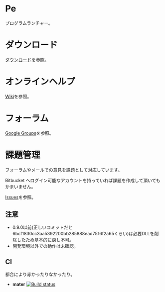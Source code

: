 # Pe

プログラムランチャー。


# ダウンロード

[ダウンロード](https://bitbucket.org/sk_0520/pe/downloads)を参照。


# オンラインヘルプ

[Wiki](https://bitbucket.org/sk_0520/pe/wiki/Home)を参照。


# フォーラム

[Google Groups](https://groups.google.com/d/forum/pe_development)を参照。


# 課題管理

フォーラムやメールでの意見を課題として対応しています。

Bitbucket へログイン可能なアカウントを持っていれば課題を作成して頂いてもかまいません。

[Issues](https://bitbucket.org/sk_0520/pe/issues?status=new&status=open)を参照。


## 注意

* 0.9.0以前(正しいコミットだと6bcf1830cc3aa5392200bb285888ead7516f2a65くらい)は必要DLLを削除したため基本的に戻し不可。
* 開発環境以外での動作は未確認。


## CI

都合により赤かったりなかったり。

 * **mater** [![Build status](https://ci.appveyor.com/api/projects/status/5pxaya16d6afx9df/branch/master?svg=true)](https://ci.appveyor.com/project/sk_0520/pe/branch/master)

